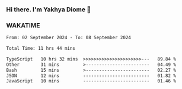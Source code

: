 ### Hi there. I'm Yakhya Diome 👋

### WAKATIME
<!--START_SECTION:waka-->

```txt
From: 02 September 2024 - To: 08 September 2024

Total Time: 11 hrs 44 mins

TypeScript   10 hrs 32 mins  >>>>>>>>>>>>>>>>>>>>>>---   89.84 %
Other        31 mins         >------------------------   04.49 %
Bash         15 mins         >------------------------   02.27 %
JSON         12 mins         -------------------------   01.82 %
JavaScript   10 mins         -------------------------   01.46 %
```

<!--END_SECTION:waka-->
